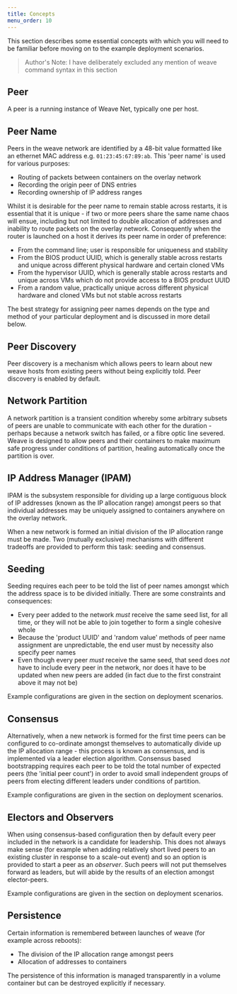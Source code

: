 ```yaml
---
title: Concepts
menu_order: 10
---
```

This section describes some essential concepts with which you will
need to be familiar before moving on to the example deployment
scenarios.

> Author's Note: I have deliberately excluded any mention of
> weave command syntax in this section

## Peer

A peer is a running instance of Weave Net, typically one per host.

## Peer Name

Peers in the weave network are identified by a 48-bit value formatted
like an ethernet MAC address e.g. `01:23:45:67:89:ab`. This 'peer
name' is used for various purposes:

* Routing of packets between containers on the overlay network
* Recording the origin peer of DNS entries
* Recording ownership of IP address ranges

Whilst it is desirable for the peer name to remain stable across
restarts, it is essential that it is unique - if two or more peers
share the same name chaos will ensue, including but not limited to
double allocation of addresses and inability to route packets on the
overlay network. Consequently when the router is launched on a host it
derives its peer name in order of preference:

* From the command line; user is responsible for uniqueness and
  stability
* From the BIOS product UUID, which is generally stable across
  restarts and unique across different physical hardware and certain
  cloned VMs
* From the hypervisor UUID, which is generally stable across restarts
  and unique across VMs which do not provide access to a BIOS product
  UUID
* From a random value, practically unique across different physical
  hardware and cloned VMs but not stable across restarts

The best strategy for assigning peer names depends on the type and
method of your particular deployment and is discussed in more detail
below.

## Peer Discovery

Peer discovery is a mechanism which allows peers to learn about new
weave hosts from existing peers without being explicitly told. Peer
discovery is enabled by default.

## Network Partition

A network partition is a transient condition whereby some arbitrary
subsets of peers are unable to communicate with each other for the
duration - perhaps because a network switch has failed, or a fibre
optic line severed. Weave is designed to allow peers and their
containers to make maximum safe progress under conditions of
partition, healing automatically once the partition is over.

## IP Address Manager (IPAM)

IPAM is the subsystem responsible for dividing up a large contiguous
block of IP addresses (known as the IP allocation range) amongst peers
so that individual addresses may be uniquely assigned to containers
anywhere on the overlay network.

When a new network is formed an initial division of the IP allocation
range must be made. Two (mutually exclusive) mechanisms with different
tradeoffs are provided to perform this task: seeding and consensus.

## Seeding

Seeding requires each peer to be told the list of peer names amongst
which the address space is to be divided initially. There are some
constraints and consequences:

* Every peer added to the network _must_ receive the same seed list,
  for all time, or they will not be able to join together to form a
  single cohesive whole
* Because the 'product UUID' and 'random value' methods of peer name
  assignment are unpredictable, the end user must by necessity also
  specify peer names
* Even though every peer _must_ receive the same seed, that seed does
  _not_ have to include every peer in the network, nor does it have to
  be updated when new peers are added (in fact due to the first
  constraint above it may not be)

Example configurations are given in the section on deployment
scenarios.

## Consensus

Alternatively, when a new network is formed for the first time peers
can be configured to co-ordinate amongst themselves to automatically
divide up the IP allocation range - this process is known as
consensus, and is implemented via a leader election algorithm.
Consensus based bootstrapping requires each peer to be told the total
number of expected peers (the 'initial peer count') in order to avoid
small independent groups of peers from electing different leaders
under conditions of partition.

Example configurations are given in the section on deployment
scenarios.

## Electors and Observers

When using consensus-based configuration then by default every peer
included in the network is a candidate for leadership. This does not
always make sense (for example when adding relatively short lived
peers to an existing cluster in response to a scale-out event) and so
an option is provided to start a peer as an _observer_. Such peers
will not put themselves forward as leaders, but will abide by the
results of an election amongst elector-peers.

Example configurations are given in the section on deployment
scenarios.

## Persistence

Certain information is remembered between launches of weave (for
example across reboots):

* The division of the IP allocation range amongst peers
* Allocation of addresses to containers

The persistence of this information is managed transparently in a
volume container but can be destroyed explicitly if necessary.
